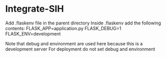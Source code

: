 # Integrate-SIH
Add .flaskenv file in the parent directory
Inside .flaskenv add the following contents:
FLASK_APP=application.py
FLASK_DEBUG=1
FLASK_ENV=development

Note that debug and environment are used here because this is a development server
For deployment do not set debug and environment
